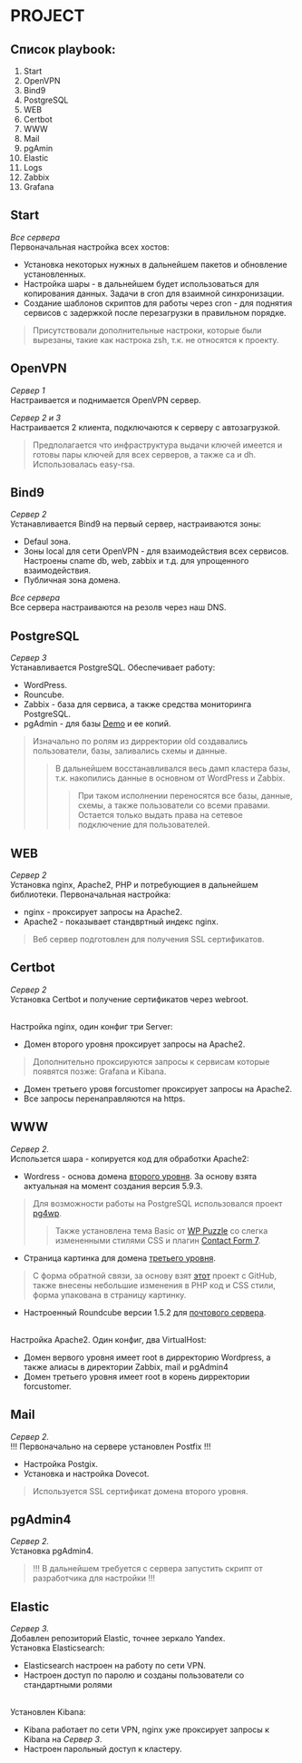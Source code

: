 # PROJECT

## Список playbook:

1. Start
2. OpenVPN
3. Bind9
4. PostgreSQL
5. WEB
6. Certbot
7. WWW
8. Mail
9. pgAmin
10. Elastic
11. Logs
12. Zabbix
13. Grafana

## Start

*Все сервера*
<br/> Первоначальная настройка всех хостов:
+ Установка некоторых нужных в дальнейшем пакетов и обновление установленных.
+ Настройка шары - в дальнейшем будет использоваться для копирования данных. Задачи в cron для взаимной синхронизации.
+ Создание шаблонов скриптов для работы через cron - для поднятия сервисов с задержкой после перезагрузки в правильном порядке.

> Присутствовали дополнительные настроки, которые были вырезаны, такие как настрока zsh, т.к. не относятся к проекту. 

## OpenVPN

*Сервер 1*
<br/> Настраивается и поднимается OpenVPN сервер.

*Сервер 2 и 3*
<br/> Настраивается 2 клиента, подключаются к серверу с автозагрузкой.

> Предполагается что инфраструктура выдачи ключей имеется и готовы пары ключей для всех серверов, а также ca и dh. Использовалась easy-rsa.

## Bind9

*Сервер 2*
<br/> Устанавливается Bind9 на первый сервер, настраиваются зоны:
+ Defaul зона.
+ Зоны local для сети OpenVPN - для взаимодействия всех сервисов. Настроены cname db, web, zabbix и т.д. для упрощенного взаимодействия.
+ Публичная зона домена.

*Все сервера*
<br/> Все сервера настраиваются на резолв через наш DNS.

## PostgreSQL

*Сервер 3*
<br/> Устанавливается PostgreSQL. Обеспечивает работу:
+ WordPress.
+ Rouncube.
+ Zabbix - база для сервиса, а также средства мониторинга PostgreSQL.
+ pgAdmin - для базы [Demo](https://postgrespro.com/education/demodb) и ее копий.

> Изначально по ролям из дирректории old создавались пользователи, базы, заливались схемы и данные.
>> В дальнейшем восстанавливался весь дамп кластера базы, т.к. накопились данные в основном от WordPress и Zabbix.
>>> При таком исполнении переносятся все базы, данные, схемы, а также пользователи со всеми правами. Остается только выдать права на сетевое подключение для пользователей.

## WEB

*Сервер 2*
<br/> Установка nginx, Apache2, PHP и потребующиея в дальнейшем библиотеки. Первоначальная настройка:
+ nginx - проксирует запросы на Apache2.
+ Apache2 - показывает стандвртный индекс nginx.

> Веб сервер подготовлен для получения SSL сертификатов.

## Certbot

*Сервер 2*
<br/> Установка Certbot и получение сертификатов через webroot.

<br/> Настройка nginx, один конфиг три Server:
+ Домен второго уровня проксирует запросы на Apache2.
> Дополнительно проксируются запросы к сервисам которые появятся позже: Grafana и Kibana. 
+ Домен третьего уровя forcustomer проксирует запросы на Apache2. 
+ Все запросы перенаправляются на https.

## WWW

*Сервер 2.*
<br/> Использется шара - копируется код для обработки Apache2:
+ Wordress - основа домена [второго уровня](https://admin11.tk/). За основу взята актуальная на момент создания версия 5.9.3.
> Для возможности работы на PostgreSQL использовался проект [pg4wp](https://github.com/kevinoid/postgresql-for-wordpress).
>> Также установлена тема Basic от [WP Puzzle](https://admin11.tk/wp-admin/themes.php?theme=basic) со слегка измененными стилями CSS и плагин [Contact Form 7](https://contactform7.com/).
+ Страница картинка для домена [третьего уровня](https://forcustomer.admin11.tk/).
> C форма обратной связи, за основу взят [этот](https://github.com/itchief/feedback-form) проект с GitHub, также внесены небольшие изменения в PHP код и CSS стили, форма упакована в страницу картинку.
+ Настроенный Roundcube версии 1.5.2 для [почтового сервера](https://admin11.tk/app/mail/).

<br/> Настройка Apache2. Один конфиг, два VirtualHost:
+ Домен вервого уровня имеет root в дирректорию Wordpress, а также алиасы в директории Zabbix, mail и pgAdmin4
+ Домен третьего уровня имеет root в корень дирректории forcustomer.

## Mail

*Сервер 2.*
<br/> !!! Первоначально на сервере установлен Postfix !!!
+ Настройка Postgix.
+ Установка и настройка Dovecot.
> Используется SSL сертификат домена второго уровня.

## pgAdmin4

*Сервер 2.*
<br/> Установка pgAdmin4.
> !!! В дальнейшем требуется с сервера запустить скрипт от разработчика для настройки !!!

## Elastic

*Сервер 3.*
<br/> Добавлен репозиторий Elastic, точнее зеркало Yandex.
<br/> Установка Elasticsearch:
+ Elasticsearch настроен на работу по сети VPN.
+ Настроен доступ по паролю и созданы пользователи со стандартными ролями

<br/> Установлен Kibana:
+ Kibana работает по сети VPN, nginx уже проксирует запросы к Kibana на *Сервер 3*.
+ Настроен парольный доступ к кластеру.

 




